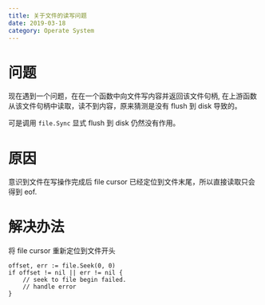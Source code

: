 ```yaml
---
title: 关于文件的读写问题
date: 2019-03-18
category: Operate System
---
```


# 问题

现在遇到一个问题，在在一个函数中向文件写内容并返回该文件句柄, 在上游函数从该文件句柄中读取，读不到内容，原来猜测是没有 flush 到 disk 导致的。

可是调用 `file.Sync` 显式 flush 到 disk 仍然没有作用。

# 原因

意识到文件在写操作完成后 file cursor 已经定位到文件末尾，所以直接读取只会得到 eof.

# 解决办法

将 file cursor 重新定位到文件开头

```golang
offset, err := file.Seek(0, 0)
if offset != nil || err != nil {
    // seek to file begin failed.
    // handle error
}
```